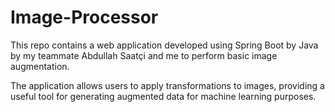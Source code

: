 # Image-Processor
This repo contains a web application developed using Spring Boot by Java by my teammate Abdullah Saatçi and me to perform basic image augmentation.

The application allows users to apply transformations to images, providing a useful tool for generating augmented data for machine learning purposes.
